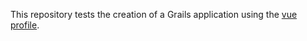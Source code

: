 This repository tests the creation of a Grails application using the [vue profile](https://github.com/grails-profiles/vue).
